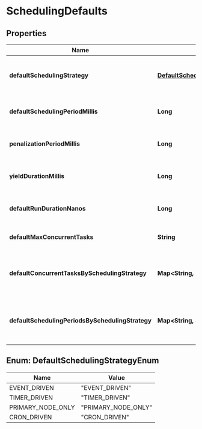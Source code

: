 # SchedulingDefaults

## Properties
Name | Type | Description | Notes
------------ | ------------- | ------------- | -------------
**defaultSchedulingStrategy** | [**DefaultSchedulingStrategyEnum**](#DefaultSchedulingStrategyEnum) | The name of the default scheduling strategy |  [optional]
**defaultSchedulingPeriodMillis** | **Long** | The default scheduling period in milliseconds |  [optional]
**penalizationPeriodMillis** | **Long** | The default penalization period in milliseconds |  [optional]
**yieldDurationMillis** | **Long** | The default yield duration in milliseconds |  [optional]
**defaultRunDurationNanos** | **Long** | The default run duration in nano-seconds |  [optional]
**defaultMaxConcurrentTasks** | **String** | The default concurrent tasks |  [optional]
**defaultConcurrentTasksBySchedulingStrategy** | **Map&lt;String, Integer&gt;** | The default concurrent tasks for each scheduling strategy |  [optional]
**defaultSchedulingPeriodsBySchedulingStrategy** | **Map&lt;String, String&gt;** | The default scheduling period for each scheduling strategy |  [optional]

<a name="DefaultSchedulingStrategyEnum"></a>
## Enum: DefaultSchedulingStrategyEnum
Name | Value
---- | -----
EVENT_DRIVEN | &quot;EVENT_DRIVEN&quot;
TIMER_DRIVEN | &quot;TIMER_DRIVEN&quot;
PRIMARY_NODE_ONLY | &quot;PRIMARY_NODE_ONLY&quot;
CRON_DRIVEN | &quot;CRON_DRIVEN&quot;
